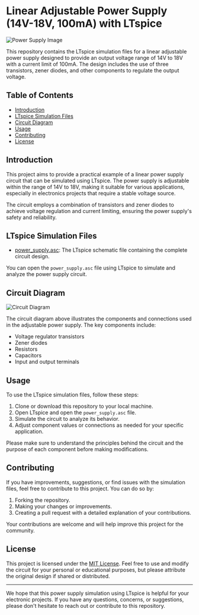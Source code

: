 
# Linear Adjustable Power Supply (14V-18V, 100mA) with LTspice

![Power Supply Image](power_supply_image.jpg)

This repository contains the LTspice simulation files for a linear adjustable power supply designed to provide an output voltage range of 14V to 18V with a current limit of 100mA. The design includes the use of three transistors, zener diodes, and other components to regulate the output voltage.

## Table of Contents

- [Introduction](#introduction)
- [LTspice Simulation Files](#ltspice-simulation-files)
- [Circuit Diagram](#circuit-diagram)
- [Usage](#usage)
- [Contributing](#contributing)
- [License](#license)

## Introduction

This project aims to provide a practical example of a linear power supply circuit that can be simulated using LTspice. The power supply is adjustable within the range of 14V to 18V, making it suitable for various applications, especially in electronics projects that require a stable voltage source.

The circuit employs a combination of transistors and zener diodes to achieve voltage regulation and current limiting, ensuring the power supply's safety and reliability.

## LTspice Simulation Files

- [power_supply.asc](power_supply.asc): The LTspice schematic file containing the complete circuit design.

You can open the `power_supply.asc` file using LTspice to simulate and analyze the power supply circuit.

## Circuit Diagram

![Circuit Diagram](circuit_diagram.png)

The circuit diagram above illustrates the components and connections used in the adjustable power supply. The key components include:

- Voltage regulator transistors
- Zener diodes
- Resistors
- Capacitors
- Input and output terminals

## Usage

To use the LTspice simulation files, follow these steps:

1. Clone or download this repository to your local machine.
2. Open LTspice and open the `power_supply.asc` file.
3. Simulate the circuit to analyze its behavior.
4. Adjust component values or connections as needed for your specific application.

Please make sure to understand the principles behind the circuit and the purpose of each component before making modifications.

## Contributing

If you have improvements, suggestions, or find issues with the simulation files, feel free to contribute to this project. You can do so by:

1. Forking the repository.
2. Making your changes or improvements.
3. Creating a pull request with a detailed explanation of your contributions.

Your contributions are welcome and will help improve this project for the community.

## License

This project is licensed under the [MIT License](LICENSE). Feel free to use and modify the circuit for your personal or educational purposes, but please attribute the original design if shared or distributed.

---

We hope that this power supply simulation using LTspice is helpful for your electronic projects. If you have any questions, concerns, or suggestions, please don't hesitate to reach out or contribute to this repository.
